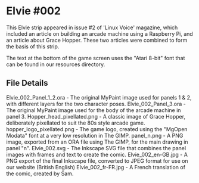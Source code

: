 Elvie #002
==========
This Elvie strip appeared in issue #2 of 'Linux Voice' magazine, which included an article on building an arcade machine using a Raspberry Pi, and an article about Grace Hopper. These two articles were combined to form the basis of this strip.

The text at the bottom of the game screen uses the "Atari 8-bit" font that can be found in our resources directory.


File Details
------------
Elvie_002_Panel_1_2.ora    - The original MyPaint image used for panels 1 & 2, with different layers for the two character poses.
Elvie_002_Panel_3.ora      - The original MyPaint image used for the body of the arcade machine in panel 3.
Hopper_head_pixellated.png - A classic image of Grace Hopper, deliberately pixellated to suit the 80s style arcade game.
hopper_logo_pixellated.png - The game logo, created using the "MgOpen Modata" font at a very low resolution in The GIMP.
panel_n.png                - A PNG image, exported from an ORA file using The GIMP, for the main drawing in panel "n".
Elvie_002.svg              - The Inkscape SVG file that combines the panel images with frames and text to create the comic.
Elvie_002_en-GB.jpg        - A PNG export of the final Inkscape file, converted to JPEG format for use on our website (British English)
Elvie_002_fr-FR.jpg        - A French translation of the comic, created by Sam.


